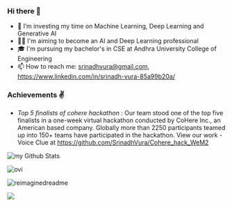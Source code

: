 ### Hi there 👋

<!--
**SrinadhVura/SrinadhVura** is a ✨ _special_ ✨ repository because its `README.md` (this file) appears on your GitHub profile.

Here are some ideas to get you started:-->


- 🔭 I’m investing my time on Machine Learning, Deep Learning and Generative AI
- 👨‍💻 I'm aiming to become an AI and Deep Learning professional
- 🎓 I'm pursuing my bachelor's in CSE at Andhra University College of Engineering
- 📫 How to reach me: srinadhvura@gmail.com, https://www.linkedin.com/in/srinadh-vura-85a99b20a/

### Achievements ✌️
- *Top 5 finalists of cohere hackathon* : Our team stood one of the top five finalists in a one-week virtual hackathon conducted by CoHere Inc., an American based company. Globally more than 2250 participants teamed up into 150+ teams have participated in the hackathon. View our work - Voice Clue at https://github.com/SrinadhVura/Cohere_hack_WeM2

<img align="center" src="https://github-readme-stats.vercel.app/api?username=SrinadhVura&include_all_commits=true&count_private=true&show_icons=true&line_height=20&title_color=2B5BBD&icon_color=1124BB&text_color=A1A1A1&bg_color=0,000000,130F40" alt="my Github Stats"/> <p/> 
<img src="https://github-readme-stats.vercel.app/api/top-langs?username=SrinadhVura&show_icons=true&locale=en&layout=compact&theme=chartreuse-dark" alt="ovi" />

<img src="https://myreadme.vercel.app/api/embed/SrinadhVura?panels=userstatistics,toprepositories,toplanguages,commitgraph" alt="reimaginedreadme" />


![](https://komarev.com/ghpvc/?username=SrinadhVura&style=for-the-badge&color=orange)
